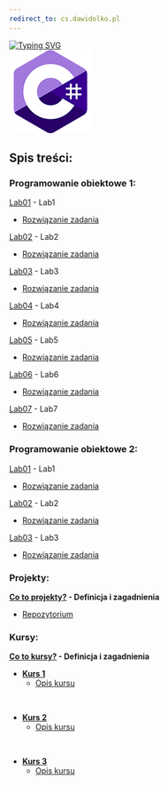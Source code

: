```yaml
---
redirect_to: cs.dawidolko.pl
---
```



[![Typing SVG](https://readme-typing-svg.herokuapp.com?font=Fira+Code&weight=500&size=40&pause=1000&color=000000&width=600&height=100&lines=J%C4%99zyk+C%23)](https://github.com/dawidolko/Programming-Cs)
<br>![CSHARP](csharp.png)

## Spis treści:

### Programowanie obiektowe 1:
[Lab01](object-oriented%20programming%201/LAB1) - Lab1
- [Rozwiązanie zadania](https://github.com/dawidolko/Programming-Cs/tree/main/object-oriented%20programming%201/LAB1)
  
[Lab02](object-oriented%20programming%201/LAB2) - Lab2
- [Rozwiązanie zadania](https://github.com/dawidolko/Programming-Cs/tree/main/object-oriented%20programming%201/LAB2)
  
[Lab03](object-oriented%20programming%201/LAB3) - Lab3
- [Rozwiązanie zadania](https://github.com/dawidolko/Programming-Cs/tree/main/object-oriented%20programming%201/LAB3)
  
[Lab04](object-oriented%20programming%201/LAB4) - Lab4
- [Rozwiązanie zadania](https://github.com/dawidolko/Programming-Cs/tree/main/object-oriented%20programming%201/LAB4)
  
[Lab05](object-oriented%20programming%201/LAB5) - Lab5
- [Rozwiązanie zadania](https://github.com/dawidolko/Programming-Cs/tree/main/object-oriented%20programming%201/LAB5)
  
[Lab06](object-oriented%20programming%201/LAB6) - Lab6
- [Rozwiązanie zadania](https://github.com/dawidolko/Programming-Cs/tree/main/object-oriented%20programming%201/LAB6)
  
[Lab07](object-oriented%20programming%201/LAB7) - Lab7
- [Rozwiązanie zadania](https://github.com/dawidolko/Programming-Cs/tree/main/object-oriented%20programming%201/LAB7)

### Programowanie obiektowe 2:
[Lab01](object-oriented%20programming%202/Lab1) - Lab1
- [Rozwiązanie zadania](object-oriented%20programming%202/Lab1)
  
[Lab02](object-oriented%20programming%202/Lab2) - Lab2
- [Rozwiązanie zadania](https://github.com/dawidolko/Programming-Cs/tree/main/object-oriented%20programming%202/Lab2)
  
[Lab03](https://github.com/dawidolko/Programming-Cs/tree/main/object-oriented%20programming%202/Lab3) - Lab3
- [Rozwiązanie zadania](https://github.com/dawidolko/Programming-Cs/tree/main/object-oriented%20programming%202/Lab3)
  

### Projekty:
**[Co to projekty?](projects/README.md) - Definicja i zagadnienia**
 - [Repozytorium](https://github.com/dawidolko/Programming-Cs/tree/main/projects)


### Kursy:

**[Co to kursy?](Courses/README.md) - Definicja i zagadnienia**
- **[Kurs 1](https://github.com/dawidolko/Programming-Cs/tree/main/Courses/Course1)**
  - [Opis kursu](Courses/Course1/README.md)

<br>
  
- **[Kurs 2](https://github.com/dawidolko/Programming-Cs/tree/main/Courses/Course2)**
  - [Opis kursu](Courses/Course2/README.md)

<br>
  
- **[Kurs 3](https://github.com/dawidolko/Programming-Cs/tree/main/Courses/Course3)**
  - [Opis kursu](Courses/Course3/README.md)

